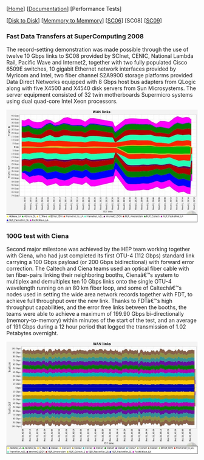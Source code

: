 [[Home](index.md)]   [[Documentation](doc-fdt-ddcopy.md)]   [Performance Tests]

[[Disk to Disk](perf-disk-to-disk.md)]   [[Memmory to Memmory](perf-memory-to-memory.md)]   [[SC06](perf-sc06.md)]   [SC08]   [[SC09](perf-sc09.md)]

### Fast Data Transfers at SuperComputing 2008
The record-setting demonstration was made possible through the use of twelve 10 Gbps links to SC08 provided by SCInet, CENIC, National Lambda Rail, Pacific Wave and Internet2, together with two fully populated Cisco 6509E switches, 10 gigabit Ethernet network interfaces provided by Myricom and Intel, two fiber channel S2A9900 storage platforms provided Data Direct Networks equipped with 8 Gbps host bus adapters from QLogic along with five X4500 and X4540 disk servers from Sun Microsystems. The server equipment consisted of 32 twin motherboards Supermicro systems using dual quad-core Intel Xeon processors.

![FDT @ SC08 Image](img/results08_1.jpg)

### 100G test with Ciena

Second major milestone was achieved by the HEP team working together with Ciena, who had just completed its first OTU-4 (112 Gbps) standard link carrying a 100 Gbps payload (or 200 Gbps bidirectional) with forward error correction. The Caltech and Ciena teams used an optical fiber cable with ten fiber-pairs linking their neighboring booths, Cienaâ€™s system to multiplex and demultiplex ten 10 Gbps links onto the single OTU-4 wavelength running on an 80 km fiber loop, and some of Caltechâ€™s nodes used in setting the wide area network records together with FDT, to achieve full throughput over the new link. Thanks to FDTâ€™s high throughput capabilities, and the error free links between the booths, the teams were able to achieve a maximum of 199.90 Gbps bi-directionally (memory-to-memory) within minutes of the start of the test, and an average of 191 Gbps during a 12 hour period that logged the transmission of 1.02 Petabytes overnight. 

![FDT @ SC08 Image](img/ciena_sc08_1.jpg)
